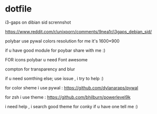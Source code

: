 # dotfile
i3-gaps on dibian sid
scrennshot 

https://www.reddit.com/r/unixporn/comments/9nea1r/i3gaps_debian_sid/


polybar use pywal colors resolution for me it's 1600*900

if u have good module for poybar share with me :)

FOR icons polybar u need Font awesome 

compton for transparency and blur

if u need somthing else; use issue , i try to help :)

for color sheme i use pywal :  https://github.com/dylanaraps/pywal


for zsh i use theme : https://github.com/bhilburn/powerlevel9k


i need help , i search good theme for conky if u have one tell me :)
